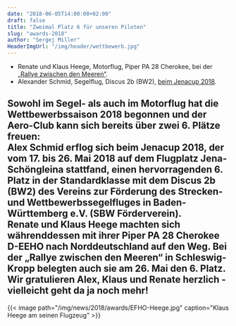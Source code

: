 ```yaml
---
date: "2018-06-05T14:00:00+02:00"
draft: false
title: "Zweimal Platz 6 für unseren Piloten"
slug: "awards-2018"
author: "Sergej Miller"
HeaderImgUrl: "/img/header/wettbewerb.jpg"
---
```

* Renate und Klaus Heege, Motorflug, Piper PA 28 Cherokee, bei der <a href = "https://www.aeroclubkropp.de/nachlese-die-rallye-zwischen-den-meeren-2018-ist-vorbei/nggallery/page/8/thumbnails">„Rallye zwischen den Meeren“</a>.
* Alexander Schmid, Segelflug, Discus 2b (BW2), <a href = "http://www.jenacup.de/"> beim Jenacup 2018</a>. 

<!--more-->
Sowohl im Segel- als auch im Motorflug hat die Wettbewerbssaison 2018 begonnen und der Aero-Club kann sich bereits über zwei 6. Plätze freuen:<br> 
Alex Schmid erflog sich beim Jenacup 2018, der vom 17. bis 26. Mai 2018 auf dem Flugplatz Jena-Schöngleina stattfand, einen hervorragenden 6. Platz in der Standardklasse mit dem Discus 2b (BW2) des Vereins zur Förderung des Strecken- und Wettbewerbssegelfluges in Baden-Württemberg e.V. (SBW Förderverein).<br> 
Renate und Klaus Heege machten sich währenddessen mit ihrer Piper PA 28 Cherokee D-EEHO nach Norddeutschland auf den Weg. Bei der „Rallye zwischen den Meeren“ in Schleswig-Kropp belegten auch sie am 26. Mai den 6. Platz.<br>
Wir gratulieren Alex, Klaus und Renate herzlich - vielleicht geht da ja noch mehr!
--

{{< image path="/img/news/2018/awards/EFHO-Heege.jpg" caption="Klaus Heege am seinen Flugzeug" >}}



